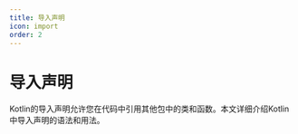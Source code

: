 ```yaml
---
title: 导入声明
icon: import
order: 2
---
```


# 导入声明

Kotlin的导入声明允许您在代码中引用其他包中的类和函数。本文详细介绍Kotlin中导入声明的语法和用法。
